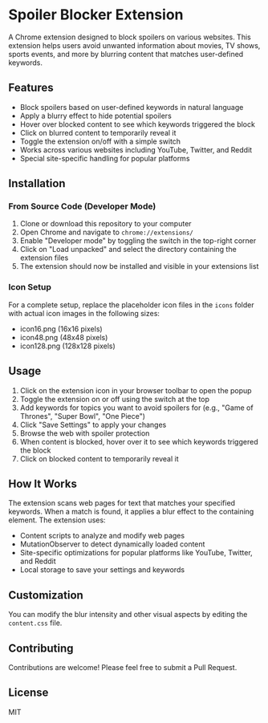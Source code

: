 # Spoiler Blocker Extension

A Chrome extension designed to block spoilers on various websites. This extension helps users avoid unwanted information about movies, TV shows, sports events, and more by blurring content that matches user-defined keywords.

## Features

- Block spoilers based on user-defined keywords in natural language
- Apply a blurry effect to hide potential spoilers
- Hover over blocked content to see which keywords triggered the block
- Click on blurred content to temporarily reveal it
- Toggle the extension on/off with a simple switch
- Works across various websites including YouTube, Twitter, and Reddit
- Special site-specific handling for popular platforms

## Installation

### From Source Code (Developer Mode)

1. Clone or download this repository to your computer
2. Open Chrome and navigate to `chrome://extensions/`
3. Enable "Developer mode" by toggling the switch in the top-right corner
4. Click on "Load unpacked" and select the directory containing the extension files
5. The extension should now be installed and visible in your extensions list

### Icon Setup
For a complete setup, replace the placeholder icon files in the `icons` folder with actual icon images in the following sizes:
- icon16.png (16x16 pixels)
- icon48.png (48x48 pixels)
- icon128.png (128x128 pixels)

## Usage

1. Click on the extension icon in your browser toolbar to open the popup
2. Toggle the extension on or off using the switch at the top
3. Add keywords for topics you want to avoid spoilers for (e.g., "Game of Thrones", "Super Bowl", "One Piece")
4. Click "Save Settings" to apply your changes
5. Browse the web with spoiler protection
6. When content is blocked, hover over it to see which keywords triggered the block
7. Click on blocked content to temporarily reveal it

## How It Works

The extension scans web pages for text that matches your specified keywords. When a match is found, it applies a blur effect to the containing element. The extension uses:

- Content scripts to analyze and modify web pages
- MutationObserver to detect dynamically loaded content
- Site-specific optimizations for popular platforms like YouTube, Twitter, and Reddit
- Local storage to save your settings and keywords

## Customization

You can modify the blur intensity and other visual aspects by editing the `content.css` file.

## Contributing

Contributions are welcome! Please feel free to submit a Pull Request.

## License

MIT